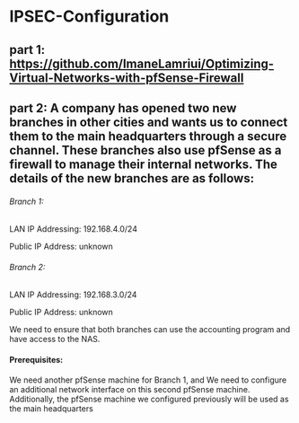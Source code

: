 # IPSEC-Configuration
## part 1: https://github.com/ImaneLamriui/Optimizing-Virtual-Networks-with-pfSense-Firewall
## part 2: A company has opened two new branches in other cities and wants us to connect them to the main headquarters through a secure channel. These branches also use pfSense as a firewall to manage their internal networks. The details of the new branches are as follows:

###### Branch 1:
LAN IP Addressing: 192.168.4.0/24

Public IP Address: unknown

###### Branch 2:
LAN IP Addressing: 192.168.3.0/24

Public IP Address: unknown

We need to ensure that both branches can use the accounting program and have access to the NAS.

#### Prerequisites: 
We need another pfSense machine for Branch 1, and We need to configure an additional network interface on this second pfSense machine. Additionally, the pfSense machine we configured previously will be used as the main headquarters 
